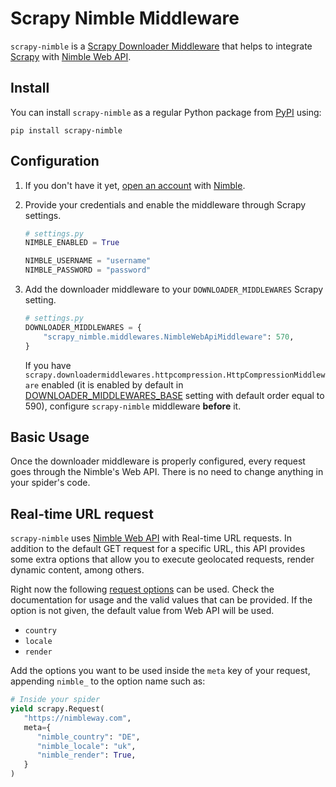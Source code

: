 # Scrapy Nimble Middleware

`scrapy-nimble` is a [Scrapy Downloader Middleware](https://docs.scrapy.org/en/latest/topics/downloader-middleware.html) that helps to integrate
[Scrapy](https://scrapy.org) with [Nimble Web API](https://nimbleway.com/nimble-api/web/).

## Install

You can install `scrapy-nimble` as a regular Python package from
[PyPI](https://pypi.org/) using:

```shell
pip install scrapy-nimble
```

## Configuration

1. If you don't have it yet, [open an account](https://nimbleway.com/contact/) with [Nimble](https://nimbleway.com/).

1. Provide your credentials and enable the middleware through Scrapy settings.

   ```python
   # settings.py
   NIMBLE_ENABLED = True

   NIMBLE_USERNAME = "username"
   NIMBLE_PASSWORD = "password"
   ```

1. Add the downloader middleware to your `DOWNLOADER_MIDDLEWARES` Scrapy setting.

   ```python
   # settings.py
   DOWNLOADER_MIDDLEWARES = {
       "scrapy_nimble.middlewares.NimbleWebApiMiddleware": 570,
   }
   ```

   If you have `scrapy.downloadermiddlewares.httpcompression.HttpCompressionMiddleware` enabled
   (it is enabled by default in [DOWNLOADER_MIDDLEWARES_BASE](https://docs.scrapy.org/en/latest/topics/settings.html#std-setting-DOWNLOADER_MIDDLEWARES_BASE)
   setting with default order equal to 590), configure `scrapy-nimble` middleware **before** it.

## Basic Usage

Once the downloader middleware is properly configured, every request goes through the Nimble's Web API.
There is no need to change anything in your spider's code.

## Real-time URL request

`scrapy-nimble` uses [Nimble Web API](https://docs.nimbleway.com/data-platform/web-api) with Real-time URL
requests. In addition to the default GET request for a specific URL, this API provides some extra options
that allow you to execute geolocated requests, render dynamic content, among others.

Right now the following [request options](https://docs.nimbleway.com/data-platform/web-api/real-time-url-request#request-options) can be used. Check the documentation for usage and the valid values that can be provided.
If the option is not given, the default value from Web API will be used.

- `country`
- `locale`
- `render`

Add the options you want to be used inside the `meta` key of your request, appending `nimble_` to the
option name such as:

   ```python
   # Inside your spider
   yield scrapy.Request(
      "https://nimbleway.com",
      meta={
         "nimble_country": "DE",
         "nimble_locale": "uk",
         "nimble_render": True,
      }
   )
   ```
